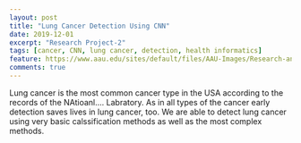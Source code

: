 ```yaml
---
layout: post
title: "Lung Cancer Detection Using CNN"
date: 2019-12-01
excerpt: "Research Project-2"
tags: [cancer, CNN, lung cancer, detection, health informatics]
feature: https://www.aau.edu/sites/default/files/AAU-Images/Research-and-Scholarship/shutterstock-cancer-xray-700x480-compressor.jpg
comments: true
---
```


Lung cancer is the most common cancer type in the USA according to the records of the NAtioanl.... Labratory. As in all types of  the cancer early detection saves lives in lung cancer, too. We are able to detect lung cancer using very basic calssification methods as well as the most complex methods. 
